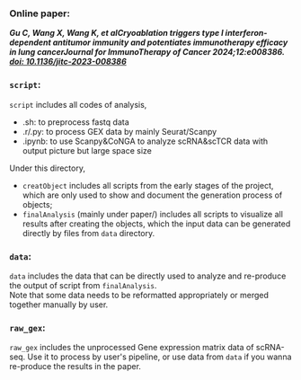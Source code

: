 ### Online paper:  
***Gu C, Wang X, Wang K, et alCryoablation triggers type I interferon-dependent antitumor immunity and potentiates immunotherapy efficacy in lung cancerJournal for ImmunoTherapy of Cancer 2024;12:e008386.*** [***doi: 10.1136/jitc-2023-008386***](https://doi.org/10.1136/jitc-2023-008386)  

### `script`:  
`script` includes all codes of analysis, 
   - .sh: to preprocess fastq data  
   - .r/.py: to process GEX data by mainly Seurat/Scanpy  
   - .ipynb: to use Scanpy&CoNGA to analyze scRNA&scTCR data with output picture but large space size

Under this directory,  
  - `creatObject` includes all scripts from the early stages of the project, which are only used to show and document the generation process of objects;  
   - `finalAnalysis` (mainly under paper/) includes all scripts to visualize all results after creating the objects, which the input data can be generated directly by files from `data` directory.  
    
### `data`:  
`data` includes the data that can be directly used to analyze and re-produce the output of script from `finalAnalysis`.  
Note that some data needs to be reformatted appropriately or merged together manually by user.  
  
### `raw_gex`:  
`raw_gex` includes the unprocessed Gene expression matrix data of scRNA-seq. Use it to process by user's pipeline, or use data from `data` if you wanna re-produce the results in the paper.  

